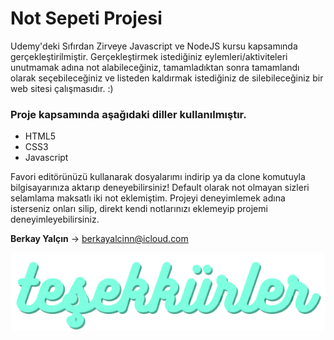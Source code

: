 # Not Sepeti Projesi

Udemy'deki Sıfırdan Zirveye Javascript ve NodeJS kursu kapsamında gerçekleştirilmiştir. Gerçekleştirmek istediğiniz eylemleri/aktiviteleri unutmamak adına not alabileceğiniz, tamamladıktan sonra tamamlandı olarak seçebileceğiniz ve listeden kaldırmak istediğiniz de silebileceğiniz bir web sitesi çalışmasıdır. :)

### Proje kapsamında aşağıdaki diller kullanılmıştır.

- HTML5
- CSS3
- Javascript

Favori editörünüzü kullanarak dosyalarımı indirip ya da clone komutuyla bilgisayarınıza aktarıp deneyebilirsiniz! Default olarak not olmayan sizleri selamlama maksatlı iki not eklemiştim. Projeyi deneyimlemek adına isterseniz onları silip, direkt kendi notlarınızı eklemeyip projemi deneyimleyebilirsiniz.

**Berkay Yalçın** -> berkayalcinn@icloud.com

![alt text](gorseller/picture.png)